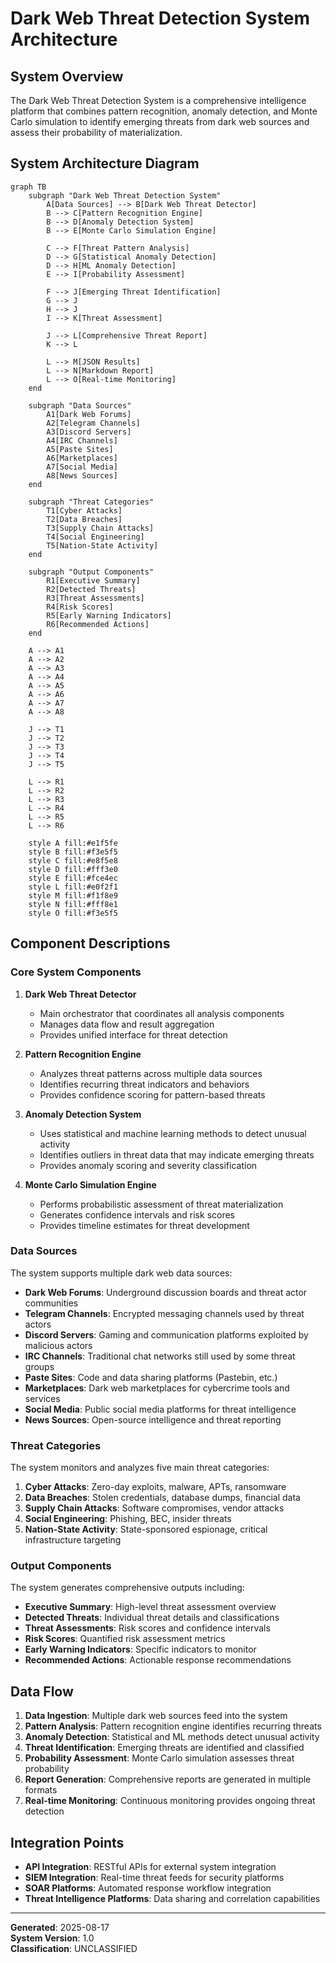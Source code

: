 # Dark Web Threat Detection System Architecture

## System Overview

The Dark Web Threat Detection System is a comprehensive intelligence platform that combines pattern recognition, anomaly detection, and Monte Carlo simulation to identify emerging threats from dark web sources and assess their probability of materialization.

## System Architecture Diagram

```mermaid
graph TB
    subgraph "Dark Web Threat Detection System"
        A[Data Sources] --> B[Dark Web Threat Detector]
        B --> C[Pattern Recognition Engine]
        B --> D[Anomaly Detection System]
        B --> E[Monte Carlo Simulation Engine]
        
        C --> F[Threat Pattern Analysis]
        D --> G[Statistical Anomaly Detection]
        D --> H[ML Anomaly Detection]
        E --> I[Probability Assessment]
        
        F --> J[Emerging Threat Identification]
        G --> J
        H --> J
        I --> K[Threat Assessment]
        
        J --> L[Comprehensive Threat Report]
        K --> L
        
        L --> M[JSON Results]
        L --> N[Markdown Report]
        L --> O[Real-time Monitoring]
    end
    
    subgraph "Data Sources"
        A1[Dark Web Forums]
        A2[Telegram Channels]
        A3[Discord Servers]
        A4[IRC Channels]
        A5[Paste Sites]
        A6[Marketplaces]
        A7[Social Media]
        A8[News Sources]
    end
    
    subgraph "Threat Categories"
        T1[Cyber Attacks]
        T2[Data Breaches]
        T3[Supply Chain Attacks]
        T4[Social Engineering]
        T5[Nation-State Activity]
    end
    
    subgraph "Output Components"
        R1[Executive Summary]
        R2[Detected Threats]
        R3[Threat Assessments]
        R4[Risk Scores]
        R5[Early Warning Indicators]
        R6[Recommended Actions]
    end
    
    A --> A1
    A --> A2
    A --> A3
    A --> A4
    A --> A5
    A --> A6
    A --> A7
    A --> A8
    
    J --> T1
    J --> T2
    J --> T3
    J --> T4
    J --> T5
    
    L --> R1
    L --> R2
    L --> R3
    L --> R4
    L --> R5
    L --> R6
    
    style A fill:#e1f5fe
    style B fill:#f3e5f5
    style C fill:#e8f5e8
    style D fill:#fff3e0
    style E fill:#fce4ec
    style L fill:#e0f2f1
    style M fill:#f1f8e9
    style N fill:#fff8e1
    style O fill:#f3e5f5
```

## Component Descriptions

### Core System Components

1. **Dark Web Threat Detector**
   - Main orchestrator that coordinates all analysis components
   - Manages data flow and result aggregation
   - Provides unified interface for threat detection

2. **Pattern Recognition Engine**
   - Analyzes threat patterns across multiple data sources
   - Identifies recurring threat indicators and behaviors
   - Provides confidence scoring for pattern-based threats

3. **Anomaly Detection System**
   - Uses statistical and machine learning methods to detect unusual activity
   - Identifies outliers in threat data that may indicate emerging threats
   - Provides anomaly scoring and severity classification

4. **Monte Carlo Simulation Engine**
   - Performs probabilistic assessment of threat materialization
   - Generates confidence intervals and risk scores
   - Provides timeline estimates for threat development

### Data Sources

The system supports multiple dark web data sources:

- **Dark Web Forums**: Underground discussion boards and threat actor communities
- **Telegram Channels**: Encrypted messaging channels used by threat actors
- **Discord Servers**: Gaming and communication platforms exploited by malicious actors
- **IRC Channels**: Traditional chat networks still used by some threat groups
- **Paste Sites**: Code and data sharing platforms (Pastebin, etc.)
- **Marketplaces**: Dark web marketplaces for cybercrime tools and services
- **Social Media**: Public social media platforms for threat intelligence
- **News Sources**: Open-source intelligence and threat reporting

### Threat Categories

The system monitors and analyzes five main threat categories:

1. **Cyber Attacks**: Zero-day exploits, malware, APTs, ransomware
2. **Data Breaches**: Stolen credentials, database dumps, financial data
3. **Supply Chain Attacks**: Software compromises, vendor attacks
4. **Social Engineering**: Phishing, BEC, insider threats
5. **Nation-State Activity**: State-sponsored espionage, critical infrastructure targeting

### Output Components

The system generates comprehensive outputs including:

- **Executive Summary**: High-level threat assessment overview
- **Detected Threats**: Individual threat details and classifications
- **Threat Assessments**: Risk scores and confidence intervals
- **Risk Scores**: Quantified risk assessment metrics
- **Early Warning Indicators**: Specific indicators to monitor
- **Recommended Actions**: Actionable response recommendations

## Data Flow

1. **Data Ingestion**: Multiple dark web sources feed into the system
2. **Pattern Analysis**: Pattern recognition engine identifies recurring threats
3. **Anomaly Detection**: Statistical and ML methods detect unusual activity
4. **Threat Identification**: Emerging threats are identified and classified
5. **Probability Assessment**: Monte Carlo simulation assesses threat probability
6. **Report Generation**: Comprehensive reports are generated in multiple formats
7. **Real-time Monitoring**: Continuous monitoring provides ongoing threat detection

## Integration Points

- **API Integration**: RESTful APIs for external system integration
- **SIEM Integration**: Real-time threat feeds for security platforms
- **SOAR Platforms**: Automated response workflow integration
- **Threat Intelligence Platforms**: Data sharing and correlation capabilities

---

**Generated**: 2025-08-17  
**System Version**: 1.0  
**Classification**: UNCLASSIFIED
